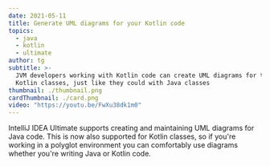 ```yaml
---
date: 2021-05-11
title: Generate UML diagrams for your Kotlin code
topics:
  - java
  - kotlin
  - ultimate
author: tg
subtitle: >-
  JVM developers working with Kotlin code can create UML diagrams for their
  Kotlin classes, just like they could with Java classes
thumbnail: ./thumbnail.png
cardThumbnail: ./card.png
video: "https://youtu.be/FwXu38dk1m0"
---
```


IntelliJ IDEA Ultimate supports creating and maintaining UML diagrams for Java code. This is now also supported for Kotlin classes, so if you're working in a polyglot environment you can comfortably use diagrams whether you're writing Java or Kotlin code.
